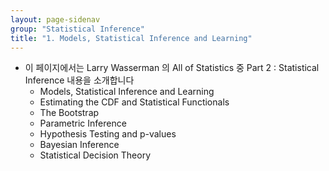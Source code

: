 ```yaml
---
layout: page-sidenav
group: "Statistical Inference"
title: "1. Models, Statistical Inference and Learning"
---
```


- 이 페이지에서는 Larry Wasserman 의 All of Statistics 중 Part 2 : Statistical Inference 내용을 소개합니다
	- Models, Statistical Inference and Learning
	- Estimating the CDF and Statistical Functionals
	- The Bootstrap
	- Parametric Inference
	- Hypothesis Testing and p-values
	- Bayesian Inference
	- Statistical Decision Theory
